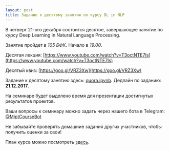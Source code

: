 ```yaml
---
layout: post
title: Задание к десятому занятию по курсу DL in NLP
---
```


В четверг 21-ого декабря состоится десятое, завершающее занятие по курсу Deep Learning in Natural Language Processing.

Занятие пройдет _в 105 БФК_. Начало в _19.00_.

Десятая лекция: [https://www.youtube.com/watch?v=T3octNTE7Is](https://www.youtube.com/watch?v=T3octNTE7Is) 

Десятый квиз: [https://goo.gl/VRZ3Xw](https://goo.gl/VRZ3Xw)

Задание к десятому занятию здесь: [quora.ipynb](https://github.com/deepmipt/deep-nlp-seminars/blob/master/seminar_09/quora.ipynb).  Дедлайн по заданию: __21.12.2017__.

На семинаре будет выделено время для презентации достигнутых результатов проектов.

Ваши вопросы к семинару можно задать через нашего бота в Telegram: [@MiptCourseBot](https://t.me/MiptCourseBot)

Не забывайте проверять домашние задания других участников, чтобы получить оценки за свои!

План курса можно посмотреть [здесь](../NLP/).

